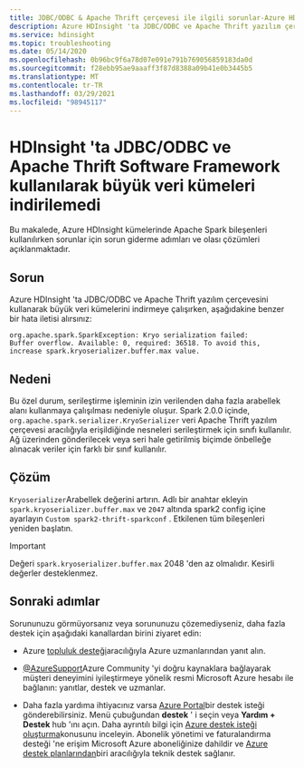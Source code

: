 ```yaml
---
title: JDBC/ODBC & Apache Thrift çerçevesi ile ilgili sorunlar-Azure HDInsight
description: Azure HDInsight 'ta JDBC/ODBC ve Apache Thrift yazılım çerçevesi kullanılarak büyük veri kümeleri indirilemedi
ms.service: hdinsight
ms.topic: troubleshooting
ms.date: 05/14/2020
ms.openlocfilehash: 0b96bc9f6a78d07e091e791b769056859183da0d
ms.sourcegitcommit: f28ebb95ae9aaaff3f87d8388a09b41e0b3445b5
ms.translationtype: MT
ms.contentlocale: tr-TR
ms.lasthandoff: 03/29/2021
ms.locfileid: "98945117"
---
```

# <a name="unable-to-download-large-data-sets-using-jdbcodbc-and-apache-thrift-software-framework-in-hdinsight"></a>HDInsight 'ta JDBC/ODBC ve Apache Thrift Software Framework kullanılarak büyük veri kümeleri indirilemedi

Bu makalede, Azure HDInsight kümelerinde Apache Spark bileşenleri kullanılırken sorunlar için sorun giderme adımları ve olası çözümleri açıklanmaktadır.

## <a name="issue"></a>Sorun

Azure HDInsight 'ta JDBC/ODBC ve Apache Thrift yazılım çerçevesini kullanarak büyük veri kümelerini indirmeye çalışırken, aşağıdakine benzer bir hata iletisi alırsınız:

```
org.apache.spark.SparkException: Kryo serialization failed:
Buffer overflow. Available: 0, required: 36518. To avoid this, increase spark.kryoserializer.buffer.max value.
```

## <a name="cause"></a>Nedeni

Bu özel durum, serileştirme işleminin izin verilenden daha fazla arabellek alanı kullanmaya çalışılması nedeniyle oluşur. Spark 2.0.0 içinde, `org.apache.spark.serializer.KryoSerializer` veri Apache Thrift yazılım çerçevesi aracılığıyla erişildiğinde nesneleri serileştirmek için sınıfı kullanılır. Ağ üzerinden gönderilecek veya seri hale getirilmiş biçimde önbelleğe alınacak veriler için farklı bir sınıf kullanılır.

## <a name="resolution"></a>Çözüm

`Kryoserializer`Arabellek değerini artırın. Adlı bir anahtar ekleyin `spark.kryoserializer.buffer.max` ve `2047` altında spark2 config içine ayarlayın `Custom spark2-thrift-sparkconf` . Etkilenen tüm bileşenleri yeniden başlatın.

> [!IMPORTANT]
> Değeri `spark.kryoserializer.buffer.max` 2048 'den az olmalıdır. Kesirli değerler desteklenmez.

## <a name="next-steps"></a>Sonraki adımlar

Sorununuzu görmüyorsanız veya sorununuzu çözemediyseniz, daha fazla destek için aşağıdaki kanallardan birini ziyaret edin:

* Azure [topluluk desteği](https://azure.microsoft.com/support/community/)aracılığıyla Azure uzmanlarından yanıt alın.

* [@AzureSupport](https://twitter.com/azuresupport)Azure Community 'yi doğru kaynaklara bağlayarak müşteri deneyimini iyileştirmeye yönelik resmi Microsoft Azure hesabı ile bağlanın: yanıtlar, destek ve uzmanlar.

* Daha fazla yardıma ihtiyacınız varsa [Azure Portal](https://portal.azure.com/?#blade/Microsoft_Azure_Support/HelpAndSupportBlade/)bir destek isteği gönderebilirsiniz. Menü çubuğundan **destek** ' i seçin veya **Yardım + Destek** hub 'ını açın. Daha ayrıntılı bilgi için [Azure destek isteği oluşturma](../../azure-portal/supportability/how-to-create-azure-support-request.md)konusunu inceleyin. Abonelik yönetimi ve faturalandırma desteği 'ne erişim Microsoft Azure aboneliğinize dahildir ve [Azure destek planlarından](https://azure.microsoft.com/support/plans/)biri aracılığıyla teknik destek sağlanır.